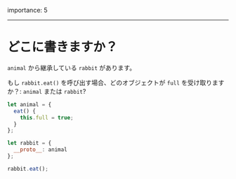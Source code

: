 importance: 5

---

# どこに書きますか？

`animal` から継承している `rabbit` があります。

もし `rabbit.eat()` を呼び出す場合、どのオブジェクトが `full` を受け取りますか？: `animal` または `rabbit`?

```js
let animal = {
  eat() {
    this.full = true;
  }
};

let rabbit = {
  __proto__: animal
};

rabbit.eat();
```
